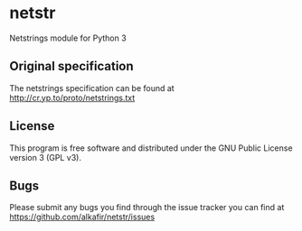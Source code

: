 # netstr

Netstrings module for Python 3

## Original specification

The netstrings specification can be found at http://cr.yp.to/proto/netstrings.txt

## License

This program is free software and distributed under the GNU Public License version 3 (GPL v3).

## Bugs

Please submit any bugs you find through the issue tracker you can find at https://github.com/alkafir/netstr/issues

